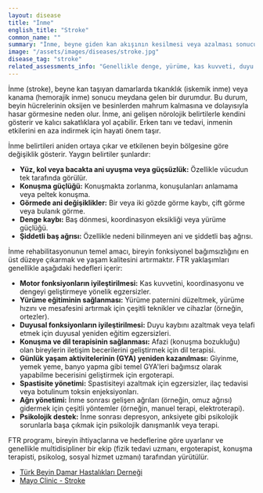 ```yaml
---
layout: disease
title: "İnme"
english_title: "Stroke"
common_name: ""
summary: "İnme, beyne giden kan akışının kesilmesi veya azalması sonucu oluşan, ani gelişen bir nörolojik tablodur."
image: "/assets/images/diseases/stroke.jpg"
disease_tag: "stroke"
related_assessments_info: "Genellikle denge, yürüme, kas kuvveti, duyu ve günlük yaşam aktiviteleri (GYA) değerlendirmeleri yapılır."
---
```



İnme (stroke), beyne kan taşıyan damarlarda tıkanıklık (iskemik inme) veya kanama (hemorajik inme) sonucu meydana gelen bir durumdur. Bu durum, beyin hücrelerinin oksijen ve besinlerden mahrum kalmasına ve dolayısıyla hasar görmesine neden olur. İnme, ani gelişen nörolojik belirtilerle kendini gösterir ve kalıcı sakatlıklara yol açabilir. Erken tanı ve tedavi, inmenin etkilerini en aza indirmek için hayati önem taşır.


İnme belirtileri aniden ortaya çıkar ve etkilenen beyin bölgesine göre değişiklik gösterir. Yaygın belirtiler şunlardır:

*   **Yüz, kol veya bacakta ani uyuşma veya güçsüzlük:** Özellikle vücudun tek tarafında görülür.
*   **Konuşma güçlüğü:** Konuşmakta zorlanma, konuşulanları anlamama veya peltek konuşma.
*   **Görmede ani değişiklikler:** Bir veya iki gözde görme kaybı, çift görme veya bulanık görme.
*   **Denge kaybı:** Baş dönmesi, koordinasyon eksikliği veya yürüme güçlüğü.
*   **Şiddetli baş ağrısı:** Özellikle nedeni bilinmeyen ani ve şiddetli baş ağrısı.


İnme rehabilitasyonunun temel amacı, bireyin fonksiyonel bağımsızlığını en üst düzeye çıkarmak ve yaşam kalitesini artırmaktır. FTR yaklaşımları genellikle aşağıdaki hedefleri içerir:

*   **Motor fonksiyonların iyileştirilmesi:** Kas kuvvetini, koordinasyonu ve dengeyi geliştirmeye yönelik egzersizler.
*   **Yürüme eğitiminin sağlanması:** Yürüme paternini düzeltmek, yürüme hızını ve mesafesini artırmak için çeşitli teknikler ve cihazlar (örneğin, ortezler).
*   **Duyusal fonksiyonların iyileştirilmesi:** Duyu kaybını azaltmak veya telafi etmek için duyusal yeniden eğitim egzersizleri.
*   **Konuşma ve dil terapisinin sağlanması:** Afazi (konuşma bozukluğu) olan bireylerin iletişim becerilerini geliştirmek için dil terapisi.
*   **Günlük yaşam aktivitelerinin (GYA) yeniden kazanılması:** Giyinme, yemek yeme, banyo yapma gibi temel GYA'leri bağımsız olarak yapabilme becerisini geliştirmek için ergoterapi.
*   **Spastisite yönetimi:** Spastisiteyi azaltmak için egzersizler, ilaç tedavisi veya botulinum toksin enjeksiyonları.
*   **Ağrı yönetimi:** İnme sonrası gelişen ağrıları (örneğin, omuz ağrısı) gidermek için çeşitli yöntemler (örneğin, manuel terapi, elektroterapi).
*   **Psikolojik destek:** İnme sonrası depresyon, anksiyete gibi psikolojik sorunlarla başa çıkmak için psikolojik danışmanlık veya terapi.

FTR programı, bireyin ihtiyaçlarına ve hedeflerine göre uyarlanır ve genellikle multidisipliner bir ekip (fizik tedavi uzmanı, ergoterapist, konuşma terapisti, psikolog, sosyal hizmet uzmanı) tarafından yürütülür.


*   [Türk Beyin Damar Hastalıkları Derneği](https://www.tbdhd.org.tr/)
*   [Mayo Clinic - Stroke](https://www.mayoclinic.org/diseases-conditions/stroke/symptoms-causes/syc-20350508)


